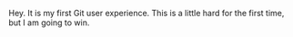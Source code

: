 Hey. It is my first Git user experience. This is a little hard for the first time, but I am going to win.